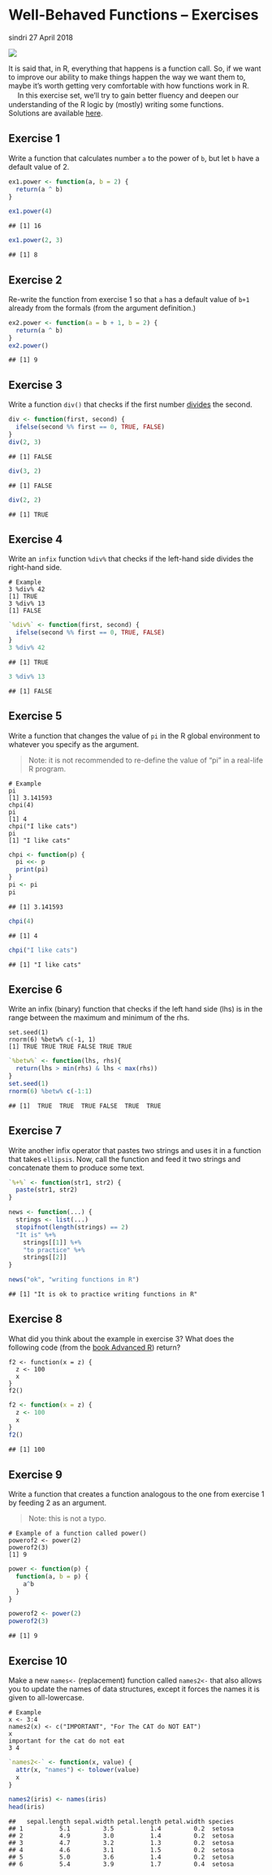 Well-Behaved Functions – Exercises
================
sindri
27 April 2018

![](https://www.r-exercises.com/wnw-images/wp-content/uploads/2018/04/robots-functions-600x403.jpgmin.jpg)

It is said that, in R, everything that happens is a function call. So,
if we want to improve our ability to make things happen the way we want
them to, maybe it’s worth getting very comfortable with how functions
work in R. 　 In this exercise set, we’ll try to gain better fluency and
deepen our understanding of the R logic by (mostly) writing some
functions.  
Solutions are available
[here](https://www.r-exercises.com/2018/04/27/well-behaved-functions-solutions).

## Exercise 1

Write a function that calculates number `a` to the power of `b`, but let
`b` have a default value of 2.

``` r
ex1.power <- function(a, b = 2) {
  return(a ^ b)
}

ex1.power(4)
```

    ## [1] 16

``` r
ex1.power(2, 3)
```

    ## [1] 8

## Exercise 2

Re-write the function from exercise 1 so that `a` has a default value of
`b+1` already from the formals (from the argument definition.)

``` r
ex2.power <- function(a = b + 1, b = 2) {
  return(a ^ b)
}
ex2.power()
```

    ## [1] 9

## Exercise 3

Write a function `div()` that checks if the first number
[divides](https://math.stackexchange.com/a/452150/103861) the second.

``` r
div <- function(first, second) {
  ifelse(second %% first == 0, TRUE, FALSE)
}
div(2, 3)
```

    ## [1] FALSE

``` r
div(3, 2)
```

    ## [1] FALSE

``` r
div(2, 2)
```

    ## [1] TRUE

## Exercise 4

Write an `infix` function `%div%` that checks if the left-hand side
divides the right-hand side.

    # Example
    3 %div% 42
    [1] TRUE
    3 %div% 13
    [1] FALSE

``` r
`%div%` <- function(first, second) {
  ifelse(second %% first == 0, TRUE, FALSE)
}
3 %div% 42
```

    ## [1] TRUE

``` r
3 %div% 13
```

    ## [1] FALSE

## Exercise 5

Write a function that changes the value of `pi` in the R global
environment to whatever you specify as the argument.

> Note: it is not recommended to re-define the value of “pi” in a
> real-life R program.

    # Example
    pi
    [1] 3.141593
    chpi(4)
    pi
    [1] 4
    chpi("I like cats")
    pi
    [1] "I like cats"

``` r
chpi <- function(p) {
  pi <<- p
  print(pi)
}
pi <- pi
pi
```

    ## [1] 3.141593

``` r
chpi(4)
```

    ## [1] 4

``` r
chpi("I like cats")
```

    ## [1] "I like cats"

## Exercise 6

Write an infix (binary) function that checks if the left hand side (lhs)
is in the range between the maximum and minimum of the rhs.

    set.seed(1)
    rnorm(6) %betw% c(-1, 1)
    [1] TRUE TRUE TRUE FALSE TRUE TRUE

``` r
`%betw%` <- function(lhs, rhs){
  return(lhs > min(rhs) & lhs < max(rhs))
}
set.seed(1)
rnorm(6) %betw% c(-1:1)
```

    ## [1]  TRUE  TRUE  TRUE FALSE  TRUE  TRUE

## Exercise 7

Write another infix operator that pastes two strings and uses it in a
function that takes `ellipsis`. Now, call the function and feed it two
strings and concatenate them to produce some text.

``` r
`%+%` <- function(str1, str2) {
  paste(str1, str2)
}

news <- function(...) {
  strings <- list(...)
  stopifnot(length(strings) == 2)
  "It is" %+% 
    strings[[1]] %+%
    "to practice" %+%
    strings[[2]]
}

news("ok", "writing functions in R")
```

    ## [1] "It is ok to practice writing functions in R"

## Exercise 8

What did you think about the example in exercise 3? What does the
following code (from the [book Advanced R](http://adv-r.had.co.nz/))
return?

    f2 <- function(x = z) {
      z <- 100
      x
    }
    f2()

``` r
f2 <- function(x = z) {
  z <- 100
  x
}
f2()
```

    ## [1] 100

## Exercise 9

Write a function that creates a function analogous to the one from
exercise 1 by feeding 2 as an argument.

> Note: this is not a typo.

    # Example of a function called power()
    powerof2 <- power(2)
    powerof2(3)
    [1] 9

``` r
power <- function(p) {
  function(a, b = p) {
    a^b
  }
}

powerof2 <- power(2)
powerof2(3)
```

    ## [1] 9

## Exercise 10

Make a new `names<-` (replacement) function called `names2<-` that also
allows you to update the names of data structures, except it forces the
names it is given to all-lowercase.

    # Example
    x <- 3:4
    names2(x) <- c("IMPORTANT", "For The CAT do NOT EAT")
    x
    important for the cat do not eat
    3 4

``` r
`names2<-` <- function(x, value) {
  attr(x, "names") <- tolower(value)
  x
}

names2(iris) <- names(iris)
head(iris)
```

    ##   sepal.length sepal.width petal.length petal.width species
    ## 1          5.1         3.5          1.4         0.2  setosa
    ## 2          4.9         3.0          1.4         0.2  setosa
    ## 3          4.7         3.2          1.3         0.2  setosa
    ## 4          4.6         3.1          1.5         0.2  setosa
    ## 5          5.0         3.6          1.4         0.2  setosa
    ## 6          5.4         3.9          1.7         0.4  setosa
